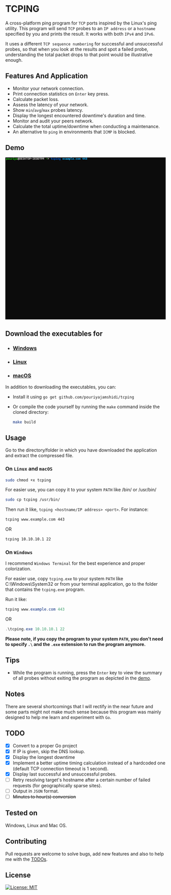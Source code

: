 # TCPING

A cross-platform ping program for ```TCP``` ports inspired by the Linux's ping utility. This program will send ```TCP``` probes to an ```IP address``` or a ```hostname``` specified by you and prints the result. It works with both `IPv4` and `IPv6`.

It uses a different `TCP sequence numbering` for successful and unsuccessful probes, so that when you look at the results and spot a failed probe, understanding the total packet drops to that point would be illustrative enough.

## Features And Application

* Monitor your network connection.
* Print connection statistics on `Enter` key press.
* Calculate packet loss.
* Assess the latency of your network.
* Show `min`/`avg`/`max` probes latency.
* Display the longest encountered downtime's duration and time.
* Monitor and audit your peers network.
* Calculate the total uptime/downtime when conducting a maintenance.
* An alternative to `ping` in environments that `ICMP` is blocked.

## Demo

![tcping](Images/tcping.gif)

## Download the executables for

* ### [Windows](https://github.com/pouriyajamshidi/tcping/releases/latest/download/tcping_Windows.zip)

* ### [Linux](https://github.com/pouriyajamshidi/tcping/releases/latest/download/tcping_Linux.zip)

* ### [macOS](https://github.com/pouriyajamshidi/tcping/releases/latest/download/tcping_MacOS.zip)

In addition to downloading the executables, you can:

* Install it using `go get github.com/pouriyajamshidi/tcping`
* Or compile the code yourself by running the `make` command inside the cloned directory:

    ```bash
    make build
    ```

## Usage

Go to the directory/folder in which you have downloaded the application and extract the compressed file.

### On ```Linux``` and ```macOS```

```bash
sudo chmod +x tcping
```

For easier use, you can copy it to your system ```PATH``` like /bin/ or /usr/bin/

```bash
sudo cp tcping /usr/bin/
```

Then run it like, `tcping <hostname/IP address> <port>`. For instance:

```bash
tcping www.example.com 443
```

OR

```bash
tcping 10.10.10.1 22
```

### On ```Windows```

I recommend ```Windows Terminal``` for the best experience and proper colorization.

For easier use, copy ```tcping.exe``` to your system ```PATH``` like C:\Windows\System32 or from your terminal application, go to the folder that contains the ```tcping.exe``` program.

Run it like:

```powershell
tcping www.example.com 443
```

OR

```powershell
.\tcping.exe 10.10.10.1 22
```

**Please note, if you copy the program to your system ```PATH```, you don't need to specify ```.\``` and the `.exe` extension to run the program anymore.**

## Tips

* While the program is running, press the `Enter` key to view the summary of all probes without exiting the program as depicted in the [demo](#Demo).

## Notes

There are several shortcomings that I will rectify in the near future and some parts might not make much sense because this program was mainly designed to help me learn and experiment with `Go`.

## TODO

* [x] Convert to a proper Go project
* [x] If IP is given, skip the DNS lookup.
* [x] Display the longest downtime
* [x] Implement a better uptime timing calculation instead of a hardcoded one (default TCP connection timeout is 1 second).
* [x] Display last successful and unsuccessful probes.
* [ ] Retry resolving target's hostname after a certain number of failed requests (for geographically sparse sites).
* [ ] Output in `JSON` format.
* [ ] ~~Minutes to hour(s) conversion~~

## Tested on

Windows, Linux and Mac OS.

## Contributing

Pull requests are welcome to solve bugs, add new features and also to help me with the [TODOs](#todo).

## License

[![License: MIT](https://img.shields.io/badge/License-MIT-yellow.svg)](https://opensource.org/licenses/MIT)
